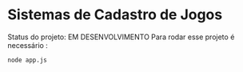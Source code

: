 # Sistemas de Cadastro de Jogos
Status do projeto: EM DESENVOLVIMENTO
Para rodar esse projeto é necessário :

```
node app.js
```
        
